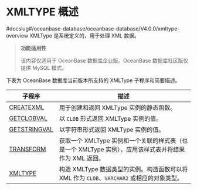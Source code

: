 XMLTYPE 概述 
===============================
#docslug#/oceanbase-database/oceanbase-database/V4.0.0/xmltype-overview
XMLType 是系统定义的，用于处理 XML 数据。


>**功能适用性**
>
>该内容仅适用于 OceanBase 数据库企业版。OceanBase 数据库社区版仅提供 MySQL 模式。

下表为 OceanBase 数据库当前版本所支持的 XMLType 子程序和简要描述。


|                             子程序                             |                               描述                               |
|-------------------------------------------------------------|----------------------------------------------------------------|
| [CREATEXML](2.GETXML.md)    | 用于创建和返回 XMLType 实例的静态函数。                                       |
| [GETCLOBVAL](3.GETCLOBVAL.md)   | 以 `CLOB` 形式返回 XMLType 实例的值。                                    |
| [GETSTRINGVAL](4.GETSTRINGVAL.md) | 以字符串形式返回 XMLType 实例的值。                                         |
| [TRANSFORM](5.TRANSFORM.md)    | 获取一个 XMLType 实例和一个关联的样式表（也是一个 XMLType 实例），应用该样式表并将结果作为 XML 返回。 |
| [XMLTYPE](6.GETXMLTYPE.md)      | 构造 XMLType 数据类型的实例。构造函数可以将 XML 作为 `CLOB`、`VARCHAR2` 或相应的对象类型。  |


